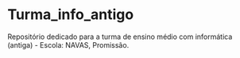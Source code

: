 # Turma_info_antigo
Repositório dedicado para a turma de ensino médio com informática (antiga) - Escola: NAVAS, Promissão.
